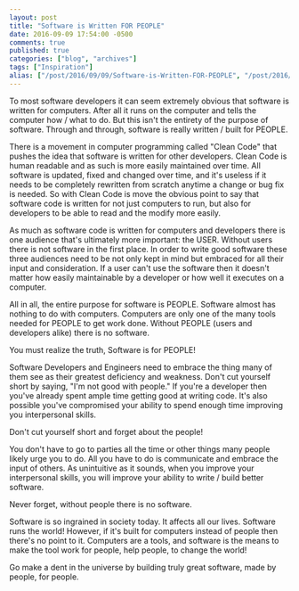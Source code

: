 ```yaml
---
layout: post
title: "Software is Written FOR PEOPLE"
date: 2016-09-09 17:54:00 -0500
comments: true
published: true
categories: ["blog", "archives"]
tags: ["Inspiration"]
alias: ["/post/2016/09/09/Software-is-Written-FOR-PEOPLE", "/post/2016/09/09/software-is-written-for-people"]
---
```

<!-- more -->
<p>To most software developers it can seem extremely obvious that software is written for computers. After all it runs on the computer and tells the computer how / what to do. But this isn't the entirety of the purpose of software. Through and through, software is really written / built for PEOPLE.</p>
<p>There is a movement in computer programming called "Clean Code" that pushes the idea that software is written for other developers. Clean Code is human readable and as such is more easily maintained over time. All software is updated, fixed and changed over time, and it's useless if it needs to be completely rewritten from scratch anytime a change or bug fix is needed. So with Clean Code is move the obvious point to say that software code is written for not just computers to run, but also for developers to be able to read and the modify more easily.</p>
<p>As much as software code is written for computers and developers there is one audience that's ultimately more important: the USER. Without users there is not software in the first place. In order to write good software these three audiences need to be not only kept in mind but embraced for all their input and consideration. If a user can't use the software then it doesn't matter how easily maintainable by a developer or how well it executes on a computer.</p>
<p>All in all, the entire purpose for software is PEOPLE. Software almost has nothing to do with computers. Computers are only one of the many tools needed for PEOPLE to get work done. Without PEOPLE (users and developers alike) there is no software.</p>
<p>You must realize the truth, Software is for PEOPLE!</p>
<p>Software Developers and Engineers need to embrace the thing many of them see as their greatest deficiency and weakness. Don't cut yourself short by saying, "I'm not good with people." If you're a developer then you've already spent ample time getting good at writing code. It's also possible you've compromised your ability to spend enough time improving you interpersonal skills.</p>
<p>Don't cut yourself short and forget about the people!</p>
<p>You don't have to go to parties all the time or other things many people likely urge you to do. All you have to do is communicate and embrace the input of others. As unintuitive as it sounds, when you improve your interpersonal skills, you will improve your ability to write / build better software.</p>
<p>Never forget, without people there is no software.</p>
<p>Software is so ingrained in society today. It affects all our lives. Software runs the world! However, if it's built for computers instead of people then there's no point to it. Computers are a tools, and software is the means to make the tool work for people, help people, to change the world!</p>
<p>Go make a dent in the universe by building truly great software, made by people, for people.</p>
